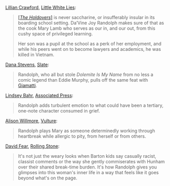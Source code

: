 <!-- Da'Vine Joy Randolph -->

[Lillian Crawford](https://twitter.com/lillcrawf), [Little White Lies](https://lwlies.com/reviews/the-holdovers/):

> [[_The Holdovers_]](/movies/840430) is never saccharine, or insufferably insular in its boarding school setting. Da’Vine Joy Randolph makes sure of that as the cook Mary Lamb who serves as our in, and our out, from this cushy space of privileged learning.
>
> Her son was a pupil at the school as a perk of her employment, and while his peers went on to become lawyers and academics, he was killed in Vietnam.

[Dana Stevens](https://twitter.com/thehighsign), [Slate](https://slate.com/culture/2023/11/holdovers-alexander-payne-paul-giamatti-review.html?via=rss):

> Randolph, who all but stole _Dolemite Is My Name_ from no less a comic legend than Eddie Murphy, pulls off the same feat with [Giamatti](/people/13242).

[Lindsey Bahr](https://twitter.com/ldbahr?lang=en), [Associated Press](https://apnews.com/article/holdovers-alexander-payne-e45036178a7ce23c0bd045ccc1dd4ae1):

> Randolph adds turbulent emotion to what could have been a tertiary, one-note character consumed in grief.

[Alison Willmore](https://bsky.app/profile/alisonwillmore.bsky.social), [Vulture](https://www.vulture.com/article/the-holdovers-review-paul-giamatti-is-at-his-best.html):

> Randolph plays Mary as someone determinedly working through heartbreak while allergic to pity, from herself or from others.

[David Fear](https://twitter.com/davidlfear), [Rolling Stone](https://www.rollingstone.com/tv-movies/tv-movie-reviews/the-holdovers-review-paul-giamatti-alexander-payne-sideways-reunion-1234860387/):

> It's not just the weary looks when Barton kids say casually racist, classist comments or the way she gently commiserates with Hunham over their shared break-time burden. It's how Randolph gives you glimpses into this woman's inner life in a way that feels like it goes beyond what's on the page.
